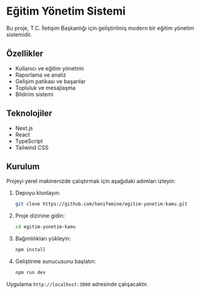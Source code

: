 # Eğitim Yönetim Sistemi

Bu proje, T.C. İletişim Başkanlığı için geliştirilmiş modern bir eğitim yönetim sistemidir.

## Özellikler

*   Kullanıcı ve eğitim yönetimi
*   Raporlama ve analiz
*   Gelişim patikası ve başarılar
*   Topluluk ve mesajlaşma
*   Bildirim sistemi

## Teknolojiler

*   Next.js
*   React
*   TypeScript
*   Tailwind CSS

## Kurulum

Projeyi yerel makinenizde çalıştırmak için aşağıdaki adımları izleyin:

1.  Depoyu klonlayın:
    ```bash
    git clone https://github.com/hanifemine/egitim-yonetim-kamu.git
    ```
2.  Proje dizinine gidin:
    ```bash
    cd egitim-yonetim-kamu
    ```
3.  Bağımlılıkları yükleyin:
    ```bash
    npm install
    ```
4.  Geliştirme sunucusunu başlatın:
    ```bash
    npm run dev
    ```

Uygulama `http://localhost:3000` adresinde çalışacaktır.

